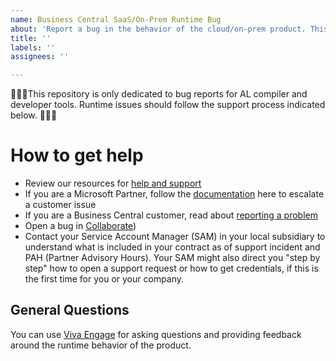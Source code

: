 ```yaml
---
name: Business Central SaaS/On-Prem Runtime Bug
about: 'Report a bug in the behavior of the cloud/on-prem product. This includes SQL errors, API issues, runtime errors and incorrect behavior of AL code during execution.'
title: ''
labels: ''
assignees: ''

---
```


🔻🔻🔻This repository is only dedicated to bug reports for AL compiler and developer tools. Runtime issues should follow the support process indicated below. 🔻🔻🔻

# How to get help
- Review our resources for [help and support](https://learn.microsoft.com/en-us/dynamics365/business-central/product-help-and-support)
- If you are a Microsoft Partner, follow the [documentation](https://learn.microsoft.com/en-us/dynamics365/business-central/dev-itpro/administration/manage-technical-support#escalating-support-issues-to-microsoft) here to escalate a customer issue
- If you are a Business Central customer, read about [reporting a problem](https://learn.microsoft.com/en-us/dynamics365/business-central/product-help-and-support#report-a-problem)
- Open a bug in [Collaborate](https://aka.ms/collaborate))
- Contact your Service Account Manager (SAM) in your local subsidiary to understand what is included in your contract as of support incident and PAH (Partner Advisory Hours). Your SAM might also direct you "step by step" how to open a support request or how to get credentials, if this is the first time for you or your company.

## General Questions
You can use [Viva Engage](https://www.yammer.com/dynamicsnavdev) for asking questions and providing feedback around the runtime behavior of the product.